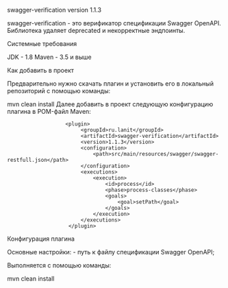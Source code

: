 swagger-verification
version 1.1.3 

swagger-verification - это верификатор спецификации Swagger OpenAPI.
Библиотека удаляет deprecated и некорректные эндпоинты.

Системные требования

JDK - 1.8
Maven - 3.5 и выше

Как добавить в проект

Предварительно нужно скачать плагин и установить его в локальный репозиторий с помощью команды:

mvn clean install
Далее добавить в проект следующую конфигурацию плагина в POM-файл Maven:

                       <plugin>
                            <groupId>ru.lanit</groupId>
                            <artifactId>swagger-verification</artifactId>
                            <version>1.1.3</version>
                            <configuration>
                                <path>src/main/resources/swagger/swagger-restfull.json</path>
                            </configuration>
                            <executions>
                                <execution>
                                    <id>process</id>
                                    <phase>process-classes</phase>
                                    <goals>
                                        <goal>setPath</goal>
                                    </goals>
                                </execution>
                            </executions>
                        </plugin>
Конфигурация плагина

Основные настройки:
<path> - путь к файлу спецификации Swagger OpenAPI;

Выполняется с помощью команды:

mvn clean install
